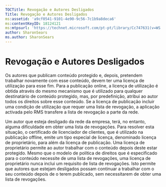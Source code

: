 ```yaml
---
TOCTitle: Revogação e Autores Desligados
Title: Revogação e Autores Desligados
ms:assetid: 'a9cf0541-9101-4e90-9c56-7c1b9a8deca6'
ms:contentKeyID: 18124121
ms:mtpsurl: 'https://technet.microsoft.com/pt-pt/library/Cc747631(v=WS.10)'
author: SharonSears
ms.author: SharonSears
---
```


Revogação e Autores Desligados
==============================

Os autores que publicam conteúdo protegido e, depois, pretendem trabalhar novamente com esse conteúdo, devem ter uma licença de utilização para esse fim. Para a publicação online, a licença de utilização é obtida através do mesmo mecanismo que é utilizado para qualquer destinatário de conteúdo protegido, mas, por predefinição, atribui ao autor todos os direitos sobre esse conteúdo. Se a licença de publicação incluir uma condição de utilização que requer uma lista de revogação, a aplicação activada pelo RMS transfere a lista de revogação a parte da rede.

Um autor que esteja desligado da rede da empresa, terá, no entanto, alguma dificuldade em obter uma lista de revogações. Para resolver esta situação, o certificado de licenciador de clientes, que é utilizado na publicação offline, emite um tipo especial de licença, denominado licença de proprietário, para além da licença de publicação. Uma licença de proprietário permite ao autor trabalhar com o conteúdo depois deste estar protegido. Mesmo que o modelo de política de direitos que é especificado para o conteúdo necessite de uma lista de revogações, uma licença de proprietário nunca inclui um requisito de lista de revogações. Isto permite que autores que estejam desligados possam continuar a trabalhar com o seu conteúdo depois de o terem publicado, sem necessitarem de obter uma lista de revogações.

